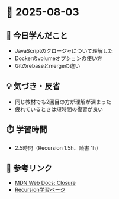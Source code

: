 # 📅 2025-08-03

## 📘 今日学んだこと
- JavaScriptのクロージャについて理解した
- Dockerのvolumeオプションの使い方
- Gitのrebaseとmergeの違い

## 💡 気づき・反省
- 同じ教材でも2回目の方が理解が深まった
- 疲れているときは短時間の復習が良い

## ⏱️ 学習時間
- 2.5時間（Recursion 1.5h、読書 1h）

## 🔗 参考リンク
- [MDN Web Docs: Closure](https://developer.mozilla.org/ja/docs/Web/JavaScript/Closures)
- [Recursion学習ページ](https://www.recursionist.io/)